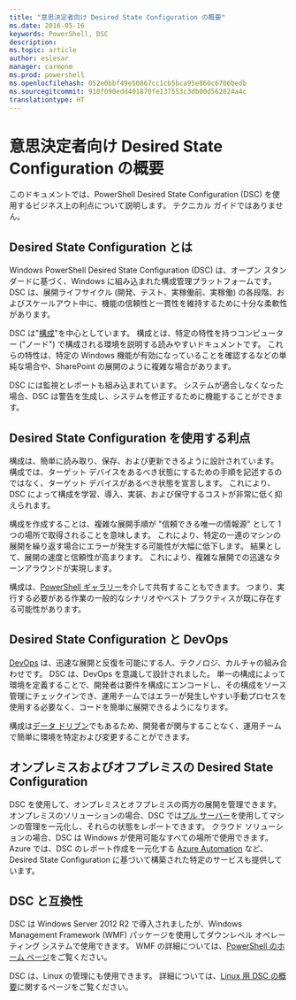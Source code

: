 ```yaml
---
title: "意思決定者向け Desired State Configuration の概要"
ms.date: 2016-05-16
keywords: PowerShell, DSC
description: 
ms.topic: article
author: eslesar
manager: carmonm
ms.prod: powershell
ms.openlocfilehash: 052e0bbf49e50867cc1cb5bca95e860c6706bedb
ms.sourcegitcommit: 910f090edd401870fe137553c3db00d562024a4c
translationtype: HT
---
```

# <a name="desired-state-configuration-overview-for-decision-makers"></a>意思決定者向け Desired State Configuration の概要

このドキュメントでは、PowerShell Desired State Configuration (DSC) を使用するビジネス上の利点について説明します。 テクニカル ガイドではありません。

## <a name="what-is-desired-state-configuration"></a>Desired State Configuration とは

Windows PowerShell Desired State Configuration (DSC) は、オープン スタンダードに基づく、Windows に組み込まれた構成管理プラットフォームです。 DSC は、展開ライフサイクル (開発、テスト、実稼働前、実稼働) の各段階、およびスケールアウト中に、機能の信頼性と一貫性を維持するために十分な柔軟性があります。 

DSC は"[構成](https://msdn.microsoft.com/en-us/powershell/dsc/configurations)"を中心としています。
構成とは、特定の特性を持つコンピューター ("ノード") で構成される環境を説明する読みやすいドキュメントです。 これらの特性は、特定の Windows 機能が有効になっていることを確認するなどの単純な場合や、SharePoint の展開のように複雑な場合があります。 

DSC には監視とレポートも組み込まれています。 システムが適合しなくなった場合、DSC は警告を生成し、システムを修正するために機能することができます。 

## <a name="benefits-of-using-desired-state-configuration"></a>Desired State Configuration を使用する利点

構成は、簡単に読み取り、保存、および更新できるように設計されています。 構成では、ターゲット デバイスをあるべき状態にするための手順を記述するのではなく、ターゲット デバイスがあるべき状態を宣言します。 これにより、DSC によって構成を学習、導入、実装、および保守するコストが非常に低く抑えられます。 

構成を作成することは、複雑な展開手順が "信頼できる唯一の情報源" として 1 つの場所で取得されることを意味します。 これにより、特定の一連のマシンの展開を繰り返す場合にエラーが発生する可能性が大幅に低下します。 結果として、展開の速度と信頼性が高まります。 これにより、複雑な展開での迅速なターンアラウンドが実現します。

構成は、[PowerShell ギャラリー](https://powershellgallery.com)を介して共有することもできます。 つまり、実行する必要がある作業の一般的なシナリオやベスト プラクティスが既に存在する可能性があります。


## <a name="desired-state-configuration-and-devops"></a>Desired State Configuration と DevOps

[DevOps](http://blogs.technet.com/b/ashleymcglone/archive/2015/11/20/devops-for-n00bs-ie-windows-people.aspx) は、迅速な展開と反復を可能にする人、テクノロジ、カルチャの組み合わせです。 DSC は、DevOps を意識して設計されました。 単一の構成によって環境を定義することで、開発者は要件を構成にエンコードし、その構成をソース管理にチェックインでき、運用チームではエラーが発生しやすい手動プロセスを使用する必要なく、コードを簡単に展開できるようになります。 

構成は[データ ドリブン](https://msdn.microsoft.com/en-us/powershell/dsc/configdata)でもあるため、開発者が関与することなく、運用チームで簡単に環境を特定および変更することができます。 

## <a name="desired-state-configuration-on--and-off-premise"></a>オンプレミスおよびオフプレミスの Desired State Configuration

DSC を使用して、オンプレミスとオフプレミスの両方の展開を管理できます。 オンプレミスのソリューションの場合、DSC では[プル サーバー](https://msdn.microsoft.com/en-us/powershell/dsc/pullserver)を使用してマシンの管理を一元化し、それらの状態をレポートできます。 クラウド ソリューションの場合、DSC は Windows が使用可能なすべての場所で使用できます。 Azure では、DSC のレポート作成を一元化する [Azure Automation](https://azure.microsoft.com/en-us/documentation/services/automation/) など、Desired State Configuration に基づいて構築された特定のサービスも提供しています。 

## <a name="dsc-and-compatibility"></a>DSC と互換性

DSC は Windows Server 2012 R2 で導入されましたが、Windows Management Framework (WMF) パッケージを使用してダウンレベル オペレーティング システムで使用できます。 WMF の詳細については、[PowerShell のホーム ページ](https://msdn.microsoft.com/en-us/powershell/)をご覧ください。 

DSC は、Linux の管理にも使用できます。 詳細については、[Linux 用 DSC の概要](https://msdn.microsoft.com/en-us/powershell/dsc/lnxgettingstarted)に関するページをご覧ください。

